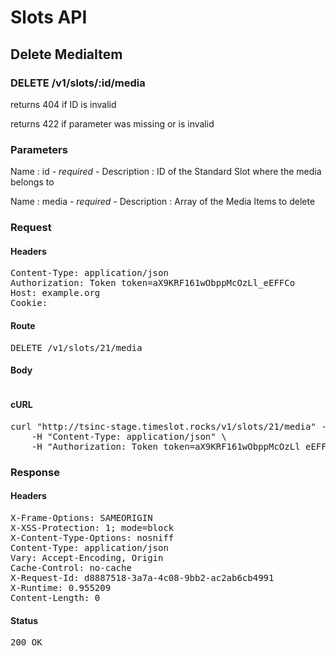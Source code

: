 # Slots API

## Delete MediaItem

### DELETE /v1/slots/:id/media

returns 404 if ID is invalid

returns 422 if parameter was missing or is invalid

### Parameters

Name : id *- required -*
Description : ID of the Standard Slot where the media belongs to

Name : media *- required -*
Description : Array of the Media Items to delete

### Request

#### Headers

<pre>Content-Type: application/json
Authorization: Token token=aX9KRF161wObppMcOzLl_eEFFCo
Host: example.org
Cookie: </pre>

#### Route

<pre>DELETE /v1/slots/21/media</pre>

#### Body
```javascript

```


#### cURL

<pre class="request">curl &quot;http://tsinc-stage.timeslot.rocks/v1/slots/21/media&quot; -d &#39;{&quot;media&quot;:[{&quot;id&quot;:16},{&quot;id&quot;:15},{&quot;id&quot;:14},{&quot;id&quot;:13},{&quot;id&quot;:12},{&quot;id&quot;:11}]}&#39; -X DELETE \
	-H &quot;Content-Type: application/json&quot; \
	-H &quot;Authorization: Token token=aX9KRF161wObppMcOzLl_eEFFCo&quot;</pre>

### Response

#### Headers

<pre>X-Frame-Options: SAMEORIGIN
X-XSS-Protection: 1; mode=block
X-Content-Type-Options: nosniff
Content-Type: application/json
Vary: Accept-Encoding, Origin
Cache-Control: no-cache
X-Request-Id: d8887518-3a7a-4c08-9bb2-ac2ab6cb4991
X-Runtime: 0.955209
Content-Length: 0</pre>

#### Status

<pre>200 OK</pre>

